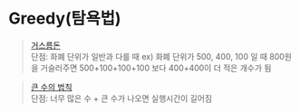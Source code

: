 # Greedy(탐욕법)

>[거스름돈](./exchange.py)<br>
단점: 화폐 단위가 일반과 다를 때 ex) 화폐 단위가 500, 400, 100 일 때 800원을 거슬러주면 500+100+100+100 보다 400+400이 더 적은 개수가 됨

>[큰 수의 법칙](./Rule_of_bigNum.py)<br>
단점: 너무 많은 수 + 큰 수가 나오면 실행시간이 길어짐
